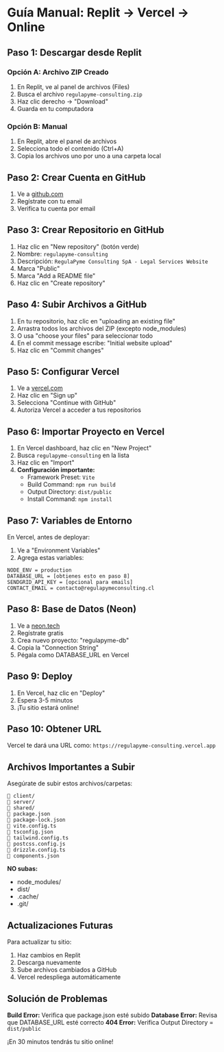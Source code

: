 # Guía Manual: Replit → Vercel → Online

## Paso 1: Descargar desde Replit

### Opción A: Archivo ZIP Creado
1. En Replit, ve al panel de archivos (Files)
2. Busca el archivo `regulapyme-consulting.zip` 
3. Haz clic derecho → "Download"
4. Guarda en tu computadora

### Opción B: Manual
1. En Replit, abre el panel de archivos
2. Selecciona todo el contenido (Ctrl+A)
3. Copia los archivos uno por uno a una carpeta local

## Paso 2: Crear Cuenta en GitHub

1. Ve a [github.com](https://github.com)
2. Regístrate con tu email
3. Verifica tu cuenta por email

## Paso 3: Crear Repositorio en GitHub

1. Haz clic en "New repository" (botón verde)
2. Nombre: `regulapyme-consulting`
3. Descripción: `RegulaPyme Consulting SpA - Legal Services Website`
4. Marca "Public"
5. Marca "Add a README file"
6. Haz clic en "Create repository"

## Paso 4: Subir Archivos a GitHub

1. En tu repositorio, haz clic en "uploading an existing file"
2. Arrastra todos los archivos del ZIP (excepto node_modules)
3. O usa "choose your files" para seleccionar todo
4. En el commit message escribe: "Initial website upload"
5. Haz clic en "Commit changes"

## Paso 5: Configurar Vercel

1. Ve a [vercel.com](https://vercel.com)
2. Haz clic en "Sign up"
3. Selecciona "Continue with GitHub"
4. Autoriza Vercel a acceder a tus repositorios

## Paso 6: Importar Proyecto en Vercel

1. En Vercel dashboard, haz clic en "New Project"
2. Busca `regulapyme-consulting` en la lista
3. Haz clic en "Import"
4. **Configuración importante:**
   - Framework Preset: `Vite`
   - Build Command: `npm run build`
   - Output Directory: `dist/public`
   - Install Command: `npm install`

## Paso 7: Variables de Entorno

En Vercel, antes de deployar:
1. Ve a "Environment Variables"
2. Agrega estas variables:

```
NODE_ENV = production
DATABASE_URL = [obtienes esto en paso 8]
SENDGRID_API_KEY = [opcional para emails]
CONTACT_EMAIL = contacto@regulapymeconsulting.cl
```

## Paso 8: Base de Datos (Neon)

1. Ve a [neon.tech](https://neon.tech)
2. Regístrate gratis
3. Crea nuevo proyecto: "regulapyme-db"
4. Copia la "Connection String"
5. Pégala como DATABASE_URL en Vercel

## Paso 9: Deploy

1. En Vercel, haz clic en "Deploy"
2. Espera 3-5 minutos
3. ¡Tu sitio estará online!

## Paso 10: Obtener URL

Vercel te dará una URL como:
`https://regulapyme-consulting.vercel.app`

## Archivos Importantes a Subir

Asegúrate de subir estos archivos/carpetas:
```
📁 client/
📁 server/
📁 shared/
📄 package.json
📄 package-lock.json
📄 vite.config.ts
📄 tsconfig.json
📄 tailwind.config.ts
📄 postcss.config.js
📄 drizzle.config.ts
📄 components.json
```

**NO subas:**
- node_modules/
- dist/
- .cache/
- .git/

## Actualizaciones Futuras

Para actualizar tu sitio:
1. Haz cambios en Replit
2. Descarga nuevamente
3. Sube archivos cambiados a GitHub
4. Vercel redespliega automáticamente

## Solución de Problemas

**Build Error:** Verifica que package.json esté subido
**Database Error:** Revisa que DATABASE_URL esté correcto
**404 Error:** Verifica Output Directory = `dist/public`

¡En 30 minutos tendrás tu sitio online!